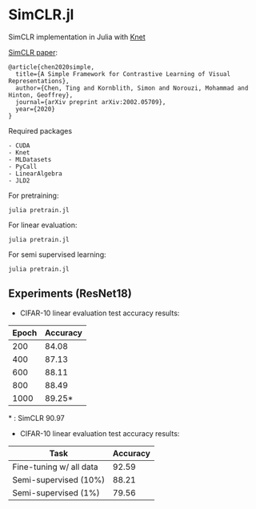 # SimCLR.jl
SimCLR implementation in Julia with [Knet](https://denizyuret.github.io/Knet.jl/latest/)

[SimCLR paper](https://arxiv.org/abs/2002.05709):
```
@article{chen2020simple,
  title={A Simple Framework for Contrastive Learning of Visual Representations},
  author={Chen, Ting and Kornblith, Simon and Norouzi, Mohammad and Hinton, Geoffrey},
  journal={arXiv preprint arXiv:2002.05709},
  year={2020}
}
``` 

Required packages
```
- CUDA
- Knet
- MLDatasets
- PyCall
- LinearAlgebra
- JLD2
```

For pretraining: 
```
julia pretrain.jl
```

For linear evaluation: 
```
julia pretrain.jl
```

For semi supervised learning: 
```
julia pretrain.jl
```

## Experiments (ResNet18)

- CIFAR-10 linear evaluation test accuracy results:

| Epoch      | Accuracy |
| ----------- | ----------- |
| 200     | 84.08       |
| 400   | 87.13       |
| 600       | 88.11       |
|800   | 88.49      |
|1000  | 89.25*| 

\* : SimCLR 90.97

- CIFAR-10 linear evaluation test accuracy results:


| Task   | Accuracy |
| ----------- | ----------- |
| Fine-tuning w/ all data    | 92.59       |
| Semi-supervised (10\%)  | 88.21      |
| Semi-supervised (1\%)      | 79.56     |

